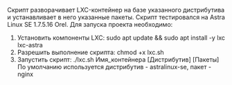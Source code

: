 Скрипт разворачивает LXC-контейнер на базе указанного дистрибутива и устанавливает в него указанные пакеты.
Скрипт тестировался на Astra Linux SE 1.7.5.16 Orel.
Для запуска проекта необходимо:
1. Установить компоненты LXC:
    sudo apt update && sudo apt install -y lxc lxc-astra
2. Разрешить выполнение скрипта:
    chmod +x lxc.sh
3. Запустить скрипт:
    ./lxc.sh Имя_контейнера [Дистрибутив] [Пакеты]
По умолчанию используется дистрибутив - astralinux-se, пакет - nginx

